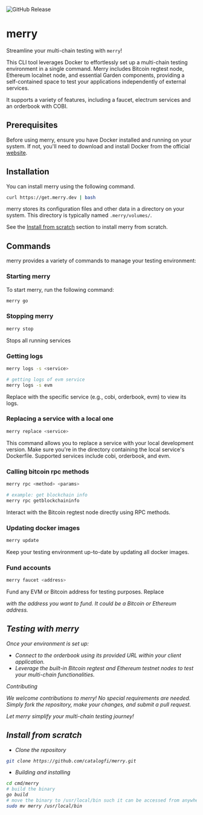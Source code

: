 ![GitHub Release](https://img.shields.io/github/v/release/catalogfi/merry)

# merry

Streamline your multi-chain testing with `merry`!

This CLI tool leverages Docker to effortlessly set up a multi-chain testing environment in a single command. Merry includes Bitcoin regtest node, Ethereum localnet node, and essential Garden components, providing a self-contained space to test your applications independently of external services.

It supports a variety of features, including a faucet, electrum services and an orderbook with COBI.

## Prerequisites

Before using merry, ensure you have Docker installed and running on your system. If not, you'll need to download and install Docker from the official [website](https://www.docker.com).

## Installation

You can install merry using the following command.

```bash
curl https://get.merry.dev | bash
```

merry stores its configuration files and other data in a directory on your system. This directory is typically named `.merry/volumes/`.

See the [Install from scratch](#install-from-scratch) section to install merry from scratch.

## Commands

merry provides a variety of commands to manage your testing environment:

### Starting merry

To start merry, run the following command:

```bash
merry go
```

### Stopping merry

```bash
merry stop
```

Stops all running services

### Getting logs

```bash
merry logs -s <service>

# getting logs of evm service
merry logs -s evm
```

Replace <service> with the specific service (e.g., cobi, orderbook, evm) to view its logs.

### Replacing a service with a local one

```bash
merry replace <service>
```

This command allows you to replace a service with your local development version. Make sure you're in the directory containing the local service's Dockerfile. Supported services include cobi, orderbook, and evm.

### Calling bitcoin rpc methods

```bash
merry rpc <method> <params>

# example: get blockchain info
merry rpc getblockchaininfo
```

Interact with the Bitcoin regtest node directly using RPC methods.

### Updating docker images

```bash
merry update
```

Keep your testing environment up-to-date by updating all docker images.

### Fund accounts

```bash
merry faucet <address>
```

Fund any EVM or Bitcoin address for testing purposes. Replace <address> with the address you want to fund. It could be a Bitcoin or Ethereum address.

## Testing with merry

Once your environment is set up:

- Connect to the orderbook using its provided URL within your client application.
- Leverage the built-in Bitcoin regtest and Ethereum testnet nodes to test your multi-chain functionalities.

Contributing

We welcome contributions to merry! No special requirements are needed. Simply fork the repository, make your changes, and submit a pull request.

Let merry simplify your multi-chain testing journey!

## Install from scratch

- Clone the repository

```bash
git clone https://github.com/catalogfi/merry.git
```

- Building and installing

```bash
cd cmd/merry
# build the binary
go build
# move the binary to /usr/local/bin such it can be accessed from anywhere
sudo mv merry /usr/local/bin
```
